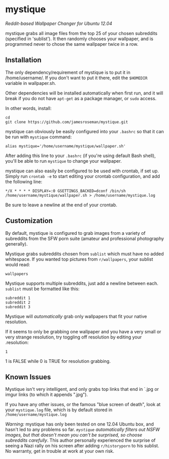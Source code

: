 mystique
========

*Reddit-based Wallpaper Changer for Ubuntu 12.04*

mystique grabs all image files from the top 25 of your chosen subreddits (specified in 'sublist'). It then randomly chooses your wallpaper, and is programmed never to chose the same wallpaper twice in a row.

Installation
-----------

The only dependency/requirement of mystique is to put it in /home/username/. If you don't want to put it there, edit the `$HOMEDIR` variable in wallpaper.sh.

Other dependencies will be installed automatically when first run, and it will break if you do not have `apt-get` as a package manager, or `sudo` access.

In other words, install:

    cd
    git clone https://github.com/jamesroseman/mystique.git
    
mystique can obviously be easily configured into your `.bashrc` so that it can be run with `mystique` command:

    alias mystique='/home/username/mystique/wallpaper.sh'

After adding this line to your `.bashrc` (if you're using default Bash shell), you'll be able to run `mystique` to change your wallpaper.

mystique can also easily be configured to be used with crontab, if set up. Simply run `crontab -e` to start editing your crontab configuration, and add the following line:

    */X * * * * DISPLAY=:0 GSETTINGS_BACKED=dconf /bin/sh /home/username/mystique/wallpaper.sh > /home/username/mystique.log

Be sure to leave a newline at the end of your crontab.

Customization
-------------

By default, mystique is configured to grab images from a variety of subreddits from the SFW porn suite (amateur and professional photography generally).

Mystique grabs subreddits chosen from `sublist` which must have no added whitespace. If you wanted top pictures from `r/wallpapers`, your sublist would read:

    wallpapers

Mystique supports multiple subreddits, just add a newline between each. `sublist` must be formatted like this:

    subreddit 1
    subreddit 2
    subreddit 3

Mystique will *automatically* grab only wallpapers that fit your native resolution.

If it seems to only be grabbing one wallpaper and you have a very small or very strange resolution, try toggling off resolution by editing your .resolution:

    1

1 is FALSE while 0 is TRUE for resolution grabbing.

Known Issues
-------------

Mystique isn't very intelligent, and only grabs top links that end in `.jpg or imgur links (to which it appends ".jpg"). 

If you have any other issues, or the famous "blue screen of death", look at your `mystique.log` file, which is by default stored in `/home/username/mystique.log`

*Warning:* mystique has only been tested on one 12.04 Ubuntu box, and hasn't led to any problems so far. *`mystique` automatically filters out NSFW images, but that doesn't mean you can't be surprised, so choose subreddits carefully*. This author personally experienced the surprise of seeing a Nazi rally on his screen after adding `r/historyporn` to his sublist. No warranty, get in trouble at work at your own risk. 
